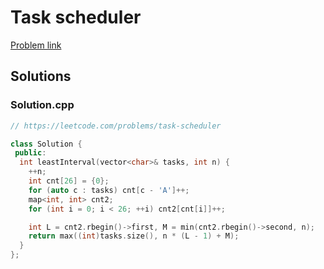 # Task scheduler

[Problem link](https://leetcode.com/problems/task-scheduler)

## Solutions


### Solution.cpp
```cpp
// https://leetcode.com/problems/task-scheduler

class Solution {
 public:
  int leastInterval(vector<char>& tasks, int n) {
    ++n;
    int cnt[26] = {0};
    for (auto c : tasks) cnt[c - 'A']++;
    map<int, int> cnt2;
    for (int i = 0; i < 26; ++i) cnt2[cnt[i]]++;

    int L = cnt2.rbegin()->first, M = min(cnt2.rbegin()->second, n);
    return max((int)tasks.size(), n * (L - 1) + M);
  }
};
```